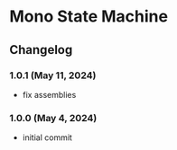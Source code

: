 # Mono State Machine

## Changelog

### 1.0.1 (May 11, 2024)
+ fix assemblies

### 1.0.0 (May 4, 2024)
+ initial commit
